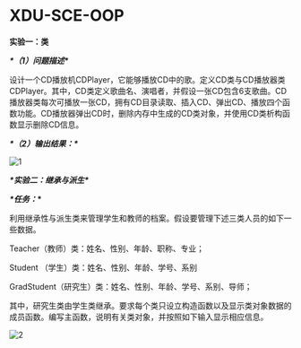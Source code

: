  # XDU-SCE-OOP

**实验一：类**

 

***\*（1）问题描述\****

设计一个CD播放机CDPlayer，它能够播放CD中的歌。定义CD类与CD播放器类CDPlayer。其中，CD类定义歌曲名、演唱者，并假设一张CD包含6支歌曲。CD播放器类每次可播放一张CD，拥有CD目录读取、插入CD、弹出CD、播放四个函数功能。CD播放器弹出CD时，删除内存中生成的CD类对象，并使用CD类析构函数显示删除CD信息。



***\*（2）输出结果：\****

![1](C:\Users\盖乐\Desktop\1.png)

***\*实验二：继承与派生\****

 

***\*任务：*\***

利用继承性与派生类来管理学生和教师的档案。假设要管理下述三类人员的如下一些数据。

  Teacher（教师）类：姓名、性别、年龄、职称、专业；

  Student （学生）类：姓名、性别、年龄、学号、系别

GradStudent（研究生）类：姓名、性别、年龄、学号、系别、导师；

其中，研究生类由学生类继承。要求每个类只设立构造函数以及显示类对象数据的成员函数。编写主函数，说明有关类对象，并按照如下输入显示相应信息。

![2](C:\Users\盖乐\Desktop\2.png)

